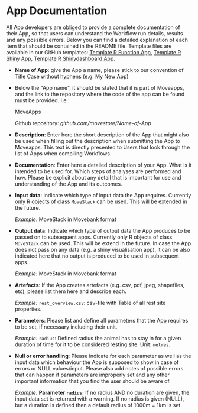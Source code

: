 # App Documentation

All App developers are obliged to provide a complete documentation of their App, so that users can understand the Workflow run details, results and any possible errors. Below you can find a detailed explanation of each item that should be contained in the README file. Template files are available in our GitHub templates: [Template R Function App](https://github.com/movestore/Template_R_Function_App ':ignore'), [Template R Shiny App](https://github.com/movestore/Template_R_Shiny_App ':ignore'), [Template R Shinydashboard App](https://github.com/movestore/Template_R_Shinydashboard_App ':ignore').

- **Name of App**: give the App a name, please stick to our convention of Title Case without hyphens (e.g. My New App)

- Below the "App name", it should be stated that it is part of Moveapps, and the link to the repository where the code of the app can be found must be provided. I.e.:

  MoveApps

  Github repository: *github.com/movestore/Name-of-App*

- **Description**: Enter here the short description of the App that might also be used when filling out the description when submitting the App to Moveapps. This text is directly presented to Users that look through the list of Apps when compiling Workflows.

- **Documentation**: Enter here a detailed description of your App. What is it intended to be used for. Which steps of analyses are performed and how. Please be explicit about any detail that is important for use and understanding of the App and its outcomes.

- **Input data**: Indicate which type of input data the App requires. Currently only R objects of class `MoveStack` can be used. This will be extended in the future.

  *Example*: MoveStack in Movebank format

- **Output data**: Indicate which type of output data the App produces to be passed on to subsequent apps. Currently only R objects of class `MoveStack` can be used. This will be extend in the future. In case the App does not pass on any data (e.g. a shiny visualisation app), it can be also indicated here that no output is produced to be used in subsequent apps.

  *Example:* MoveStack in Movebank format

- **Artefacts**: If the App creates artefacts (e.g. csv, pdf, jpeg, shapefiles, etc), please list them here and describe each.

  *Example:* `rest_overview.csv`: csv-file with Table of all rest site properties.

- **Parameters**: Please list and define all parameters that the App requires to be set, if necessary including their unit. 

  *Example:* `radius`: Defined radius the animal has to stay in for a given duration of time for it to be considered resting site. Unit: `metres`.

- **Null or error handling**: Please indicate for each parameter as well as the input data which behaviour the App is supposed to show in case of errors or NULL values/input. Please also add notes of possible errors that can happen if parameters are improperly set and any other important information that you find the user should be aware of.

  *Example:* **Parameter `radius`:** If no radius AND no duration are given, the input data set is returned with a warning. If no radius is given (NULL), but a duration is defined then a default radius of 1000m = 1km is set. 
